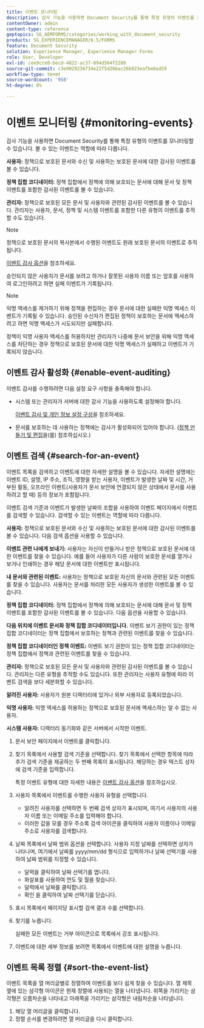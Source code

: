```yaml
---
title: 이벤트 모니터링
description: 감사 기능을 사용하면 Document Security를 통해 특정 유형의 이벤트를 모니터링할 수 있습니다. 문서 보안을 사용하여 이벤트 목록을 쉽게 검색하고 정렬할 수 있습니다.
contentOwner: admin
content-type: reference
geptopics: SG_AEMFORMS/categories/working_with_document_security
products: SG_EXPERIENCEMANAGER/6.5/FORMS
feature: Document Security
solution: Experience Manager, Experience Manager Forms
role: User, Developer
exl-id: cee9cce0-becd-4822-ac37-094d564f2289
source-git-commit: c3e9029236734e22f5d266ac26b923eafbe0a459
workflow-type: tm+mt
source-wordcount: '958'
ht-degree: 0%

---
```


# 이벤트 모니터링 {#monitoring-events}

감사 기능을 사용하면 Document Security를 통해 특정 유형의 이벤트를 모니터링할 수 있습니다. 볼 수 있는 이벤트는 역할에 따라 다릅니다.

**사용자:** 정책으로 보호된 문서와 수신 및 사용하는 보호된 문서에 대한 감사된 이벤트를 볼 수 있습니다.

**정책 집합 코디네이터:** 정책 집합에서 정책에 의해 보호되는 문서에 대해 문서 및 정책 이벤트를 포함한 감사된 이벤트를 볼 수 있습니다.

**관리자:** 정책으로 보호된 모든 문서 및 사용자와 관련된 감사된 이벤트를 볼 수 있습니다. 관리자는 사용자, 문서, 정책 및 시스템 이벤트를 포함한 다른 유형의 이벤트를 추적할 수도 있습니다.

>[!NOTE]
>
>정책으로 보호된 문서의 복사본에서 수행된 이벤트도 원래 보호된 문서의 이벤트로 추적됩니다.

[이벤트 감사 옵션](/help/forms/using/admin-help/configuring-client-server-options.md#event-auditing-options)을 참조하세요.

승인되지 않은 사용자가 문서를 보려고 하거나 잘못된 사용자 이름 또는 암호를 사용하여 로그인하려고 하면 실패 이벤트가 기록됩니다.

>[!NOTE]
>
>익명 액세스를 제거하기 위해 정책을 편집하는 경우 문서에 대한 실패한 익명 액세스 이벤트가 기록될 수 있습니다. 승인된 수신자가 편집된 정책이 보호하는 문서에 액세스하려고 하면 익명 액세스가 시도되지만 실패합니다.

정책이 익명 사용자 액세스를 허용하지만 관리자가 나중에 문서 보안을 위해 익명 액세스를 차단하는 경우 정책으로 보호된 문서에 대한 익명 액세스가 실패하고 이벤트가 기록되지 않습니다.

## 이벤트 감사 활성화 {#enable-event-auditing}

이벤트 감사를 수행하려면 다음 설정 요구 사항을 충족해야 합니다.

* 시스템 또는 관리자가 서버에 대한 감사 기능을 사용하도록 설정해야 합니다.

  [이벤트 감사 및 개인 정보 설정 구성](/help/forms/using/admin-help/configuring-client-server-options.md#configuring-event-auditing-and-privacy-settings)을 참조하세요.

* 문서를 보호하는 데 사용하는 정책에는 감사가 활성화되어 있어야 합니다. ([정책 만들기 및 편집](/help/forms/using/admin-help/creating-policies.md#creating-and-editing-policies)을(를) 참조하십시오.)

## 이벤트 검색 {#search-for-an-event}

이벤트 목록을 검색하고 이벤트에 대한 자세한 설명을 볼 수 있습니다. 자세한 설명에는 이벤트 ID, 설명, IP 주소, 조직, 영향을 받는 사용자, 이벤트가 발생한 날짜 및 시간, 거부된 활동, 오프라인 이벤트(사용자가 문서 보안에 연결되지 않은 상태에서 문서를 사용하려고 할 때) 등의 정보가 포함됩니다.

이벤트 검색 기준과 이벤트가 발생한 날짜의 조합을 사용하여 이벤트 페이지에서 이벤트를 검색할 수 있습니다. 검색할 수 있는 이벤트는 역할에 따라 다릅니다.

**사용자:** 정책으로 보호된 문서와 수신 및 사용하는 보호된 문서에 대한 감사된 이벤트를 볼 수 있습니다. 다음 검색 옵션을 사용할 수 있습니다.

**이벤트 관련
나에게 보내기:** 사용자는 자신이 만들거나 받은 정책으로 보호된 문서에 대한 이벤트를 찾을 수 있습니다. 예를 들어 사용자가 다른 사람이 보호한 문서를 열거나 보거나 인쇄하는 경우 해당 문서에 대한 이벤트만 표시됩니다.

**내 문서와 관련된 이벤트:** 사용자는 정책으로 보호된 자신의 문서와 관련된 모든 이벤트를 찾을 수 있습니다. 사용자는 문서를 처리한 모든 사용자가 생성한 이벤트를 볼 수 있습니다.

**정책 집합 코디네이터:** 정책 집합에서 정책에 의해 보호되는 문서에 대해 문서 및 정책 이벤트를 포함한 감사된 이벤트를 볼 수 있습니다. 다음 옵션을 사용할 수 있습니다.

**다음 위치에 이벤트 문서화
정책 집합 코디네이터입니다.** 이벤트 보기 권한이 있는 정책 집합 코디네이터는 정책 집합에서 보호하는 정책과 관련된 이벤트를 찾을 수 있습니다.

**정책 집합 코디네이터인 정책 이벤트:** 이벤트 보기 권한이 있는 정책 집합 코디네이터는 정책 집합에서 정책과 관련된 이벤트를 찾을 수 있습니다.

**관리자:** 정책으로 보호된 모든 문서 및 사용자와 관련된 감사된 이벤트를 볼 수 있습니다. 관리자는 다른 유형을 추적할 수도 있습니다. 또한 관리자는 사용자 유형에 따라 이벤트 검색을 보다 세분화할 수 있습니다.

**알려진 사용자:** 사용자가 원본 디렉터리에 있거나 외부 사용자로 등록되었습니다.

**익명 사용자:** 익명 액세스를 허용하는 정책으로 보호된 문서에 액세스하는 알 수 없는 사용자.

**시스템 사용자:** 디렉터리 동기화와 같은 서버에서 시작한 이벤트.

1. 문서 보안 페이지에서 이벤트를 클릭합니다.
1. 찾기 목록에서 사용할 검색 기준을 선택합니다. 찾기 목록에서 선택한 항목에 따라 추가 검색 기준을 제공하는 두 번째 목록이 표시됩니다. 해당하는 경우 텍스트 상자에 검색 기준을 입력합니다.

   특정 이벤트 유형에 대한 자세한 내용은 [이벤트 감사 옵션](/help/forms/using/admin-help/configuring-client-server-options.md#event-auditing-options)을 참조하십시오.

1. 사용자 목록에서 이벤트를 수행한 사용자 유형을 선택합니다.

   * 알려진 사용자를 선택하면 두 번째 검색 상자가 표시되며, 여기서 사용자의 사용자 이름 또는 이메일 주소를 입력해야 합니다.
   * 이러한 값을 모를 경우 주소록 검색 아이콘을 클릭하여 사용자 이름이나 이메일 주소로 사용자를 검색합니다.

1. 날짜 목록에서 날짜 범위 옵션을 선택합니다. 사용자 지정 날짜를 선택하면 상자가 나타나며, 여기에서 날짜를 yyyy/mm/dd 형식으로 입력하거나 날짜 선택기를 사용하여 날짜 범위를 지정할 수 있습니다.

   * 달력을 클릭하여 날짜 선택기를 엽니다.
   * 화살표를 사용하여 연도 및 월을 찾습니다.
   * 달력에서 날짜를 클릭합니다.
   * 확인 을 클릭하여 날짜 선택기를 닫습니다.

1. 표시 목록에서 페이지당 표시할 검색 결과 수를 선택합니다.
1. 찾기를 누릅니다.

   실패한 모든 이벤트는 거부 아이콘으로 목록에서 강조 표시됩니다.

1. 이벤트에 대한 세부 정보를 보려면 목록에서 이벤트에 대한 설명을 누릅니다.

## 이벤트 목록 정렬 {#sort-the-event-list}

이벤트 목록을 열 머리글별로 정렬하여 이벤트를 보다 쉽게 찾을 수 있습니다. 열 제목 옆에 있는 삼각형 아이콘은 현재 정렬에 사용되는 열을 나타냅니다. 위쪽을 가리키는 삼각형은 오름차순을 나타내고 아래쪽을 가리키는 삼각형은 내림차순을 나타냅니다.

1. 해당 열 머리글을 클릭합니다.
1. 정렬 순서를 변경하려면 열 머리글을 다시 클릭합니다.
